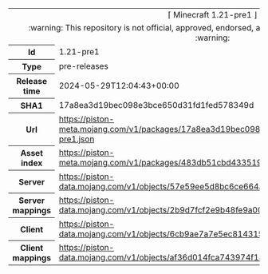 <html><table>
<tr><td colspan="2" align="center"><img width="0" height="0"><br/>⌈ Minecraft 1.21-pre1 ⌋<br/><img width="0" height="0"></td></tr>
<tr><td colspan="2" align="center"><img width="0" height="0"><br/>
:warning: This repository is not official, approved, endorsed, associated or connected with Mojang :warning:
<br/><img width="0" height="0"></td></tr>
<tr><th>Id</th><td>1.21-pre1</td></tr>
<tr><th>Type</th><td>pre-releases</td></tr>
<tr><th>Release time</th><td>2024-05-29T12:04:43+00:00</td></tr>
<tr><th>SHA1</th><td>17a8ea3d19bec098e3bce650d31fd1fed578349d</td></tr>
<tr><th>Url</th><td><a href="https://piston-meta.mojang.com/v1/packages/17a8ea3d19bec098e3bce650d31fd1fed578349d/1.21-pre1.json">https://piston-meta.mojang.com/v1/packages/17a8ea3d19bec098e3bce650d31fd1fed578349d/1.21-pre1.json</a></td></tr>
<tr><th>Asset index</th><td><a href="https://piston-meta.mojang.com/v1/packages/483db51cbd4335190b40f225213b7b03a1075a80/17.json">https://piston-meta.mojang.com/v1/packages/483db51cbd4335190b40f225213b7b03a1075a80/17.json</a></td></tr>
<tr><th>Server</th><td><a href="https://piston-data.mojang.com/v1/objects/57e59ee5d8bc6ce664a7d76de45f8df9c110381f/server.jar">https://piston-data.mojang.com/v1/objects/57e59ee5d8bc6ce664a7d76de45f8df9c110381f/server.jar</a></td></tr>
<tr><th>Server mappings</th><td><a href="https://piston-data.mojang.com/v1/objects/2b9d7fcf2e9b48fe9a00a08dfcbdadfc50b76dda/server.txt">https://piston-data.mojang.com/v1/objects/2b9d7fcf2e9b48fe9a00a08dfcbdadfc50b76dda/server.txt</a></td></tr>
<tr><th>Client</th><td><a href="https://piston-data.mojang.com/v1/objects/6cb9ae7a7e5ec8143156644532d19f87b933e158/client.jar">https://piston-data.mojang.com/v1/objects/6cb9ae7a7e5ec8143156644532d19f87b933e158/client.jar</a></td></tr>
<tr><th>Client mappings</th><td><a href="https://piston-data.mojang.com/v1/objects/af36d014fca743974f186422185396baa3c82780/client.txt">https://piston-data.mojang.com/v1/objects/af36d014fca743974f186422185396baa3c82780/client.txt</a></td></tr>
</table></html>
